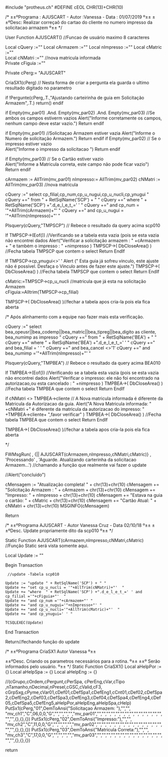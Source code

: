 #include "protheus.ch" 
#DEFINE  cEOL CHR(13)+CHR(10)

/*
±±ºPrograma  : AJUSCART  - Autor  :Vanessa  - Data :  01/07/2019     º±±
±±ºDesc:     Realizar correçaõ do cartao do cliente no  numero impresso     da solicitacao armazem     º±±
*/  


User Function AJUSCART()  //Funcao de usuário maximo 8 caracteres

Local cQuery    :=""
Local cArmazem  :=""
Local nImpresso :="" 
Local cMatric   :=""   
Local cNMatri   :=""  //nova matricula informada  
Private cFiguia :=""


Private cPerg:= "AJUSCART" 

CriaSX1(cPerg)   // Nesta forma de criar a pergunta ela guarda o ultimo resultado digitado no parametro     

if !Pergunte(cPerg,.T.,"Ajustando carteirinha de guia em Solicitação Armazem",.T.)
       return()
endif  

if Empty(mv_par01) .And. Empty(mv_par02) .And. Empty(mv_par03) //Se ambos os campos estiverm vazios
    Alert("Informe corretamente os campos, nenhum campo deve estar vazio.")
    Return
endif   

if Empty(mv_par01) //Solicitaçao Armazem estiver vazia 
	Alert("Informe o Numero de solicitação Armazem.")
    Return
endif
if Empty(mv_par02) // Se o impresso estiver vazio  
	Alert("Informe o impresso da solicitacao ")
 Return
endif

if Empty(mv_par03) // Se o Cartão   estiver vazio  
	Alert("Informe a Matricula correta, este campo não pode ficar vazio")
 Return
endif

cArmazem := AllTrim(mv_par01) 
nImpresso:= AllTrim(mv_par02) 
cNMatri  := AllTrim(mv_par03) //nova matricula  

cQuery :=" select cp_filial,cp_num,cp_u_nugui,cp_u_nucli,cp_ynugui "
cQuery +=" from " +  RetSqlName('SCP') + " " 
cQuery +=" where " + RetSqlName('SCP') +".d_e_l_e_t_=' ' "
cQuery +=" and cp_num = '"+AllTrim(cArmazem)+"' "
cQuery +=" and cp_u_nugui = '"+AllTrim(nImpresso)+"' "

Plsquery(cQuery,"TMPSCP") // Rebece o resultado da query acima  scp010

If  TMPSCP->(Eof()) //Verificando se a tabela esta vazia (pois se esta vazia não encontrei dados 
    Alert("Verificar a solicitação armazem : " +cArmazem + " e também o impresso : " +nimpresso  )
    TMPSCP->( DbCloseArea() ) //Fecha tabela TMPSCP que contem o select 
    Return 
EndIf  

If TMPSCP->cp_ynugui<>' '
     Alert (" Esta guia já sofreu vinculo, este ajuste não é possível. Desfaça o Vinculo antes de fazer este ajuste.")
	TMPSCP->( DbCloseArea() ) //Fecha tabela TMPSCP que contem o select 
    Return
EndIf
	
cMatric:=TMPSCP->cp_u_nucli //matricula que já esta na  solicitação Armazem 	
cFiguia:=Alltrim(TMPSCP->cp_filial)	
	
TMPSCP->( DbCloseArea() )//fechar a tabela apos cria-la pois ela fica aberta   

/*  Após alinhamento com a equipe nao fazer mais esta verificação. 

cQuery :=" select bea_opeusr||bea_codemp||bea_matric||bea_tipreg||bea_digito as cliente, bea_numimp as impresso "
cQuery +=" from " +  RetSqlName('BEA') + " " 
cQuery +=" where " + RetSqlName('BEA') +".d_e_l_e_t_=' ' "
cQuery +=" and bea_filial = '  ' "
cQuery +=" and bea_cancel <>'1' 
cQuery +=" and bea_numimp ='"+AllTrim(nImpresso)+"' "


Plsquery(cQuery,"TMPBEA") // Rebece o resultado da query acima  BEA010

If  TMPBEA->(Eof()) //Verificando se a tabela esta vazia (pois se esta vazia não encontrei dados 
    Alert("Verificar o impresso: ele não foi encontrado na autorizacao,ou esta cancelado : " +nimpresso  )
    TMPBEA->( DbCloseArea() ) //Fecha tabela TMPBEA que contem o select 
    Return 
EndIf  

if cNMatri <> TMPBEA->cliente   // A Nova matricula informada é diferente da Matricula da Autorizacao da guia.
    Alert("A Nova Matricula informada: " +cNMatri +" é diferente da matricula da autorizacao do impresso: " +TMPBEA->cliente+ ",favor verificar" )
	TMPBEA->( DbCloseArea() ) //Fecha tabela TMPBEA que contem o select 
    Return
EndIf         

TMPBEA->( DbCloseArea() )//fechar a tabela apos cria-la pois ela fica aberta 

*/

FWMsgRun( , {|| AJUSCART(cArmazem,nImpresso,cNMatri,cMatric)} , 'Processando' , 'Aguarde. Atualizando carterinha da solicitacao Armazem...')  //chamando a função que realmente vai fazer o update 

//Alert("concluido")

cMensagem := "Atualização completa! " + chr(13)+chr(10) 
cMensagem += "Solicitação Armazem : " + cArmazem  + chr(13)+chr(10)
cMensagem += "Impresso: " + nImpresso + chr(13)+chr(10)
cMensagem += "Estava na guia o cartão: " + cMatric + chr(13)+chr(10)
cMensagem += "Cartão Atual: " + cNMatri + chr(13)+chr(10)
MSGINFO(cMensagem)

Return     

/*
±±ºPrograma  AJUSCART  - Autor  Vanessa Cruz    -      Data   02/10/18  º±±
±±ºDesc.      Update propriamente dito da scp010                         º±±
*/

Static Function AJUSCART(cArmazem,nImpresso,cNMatri,cMatric) //Função Static  será vista somente aqui.

Local Update := ""  


 Begin Transaction  
 	
     //update -Tabela scp010
     
    Update := "update " + RetSqlName('SCP') + " " 
    Update += "set cp_u_nucli = '"+AllTrim(cNMatri)+"'  "
    Update += "where  " + RetSqlName('SCP') +".d_e_l_e_t_=' ' and cp_filial ='"+cFiguia+"'  "
    Update += "and cp_num ='"+cArmazem+"' "
    Update += "and cp_u_nugui='"+nImpresso+"' "
    Update += "and cp_u_nucli='"+AllTrim(cMatric)+"'  "
    Update += "and cp_ynugui=' ' "
    
    TCSQLEXEC(Update) 

 End Transaction 


Return//fechando função do update

/*
±±ºPrograma  CriaSX1   Autor  Vanessa  º±±

±±ºDesc. Criando os parametros necessários para a rotina.    º±±
±±º            Serão informados pelo usuário.  º±±
*/ 
Static Function CriaSX1()
Local aHelpPor := {}
Local aHelpSpa := {}
Local aHelpEng := {}  

//(cGrupo,cOrdem,cPergunt,cPerSpa, cPerEng,cVar,cTipo ,nTamanho,nDecimal,nPresel,cGSC,cValid,cF3, cGrpSxg,cPyme,cVar01,cDef01,cDefSpa1,cDefEng1,cCnt01,cDef02,cDefSpa2,cDefEng2,cDef03,cDefSpa3,cDefEng3,cDef04,cDefSpa4,cDefEng4,cDef05,cDefSpa5,cDefEng5,aHelpPor,aHelpEng,aHelpSpa,cHelp)
PutSx1(cPerg,"01",OemToAnsi("Solicitaçao Armazem: "),"","", "mv_ch1","C",06,0,0,"G","","","","","mv_par01","","","","","","","","","","","","","","","","",{},{},{}) 
PutSx1(cPerg,"02",OemToAnsi("Impresso:"),"","", "mv_ch2","C",11,0,0,"G","","","","","mv_par02","","","","","","","","","","","","","","","","",{},{},{})
PutSx1(cPerg,"03",OemToAnsi("Matricula Correta:"),"","", "mv_ch3","C",17,0,0,"G","","","","","mv_par03","","","","","","","","","","","","","","","","",{},{},{})

return 